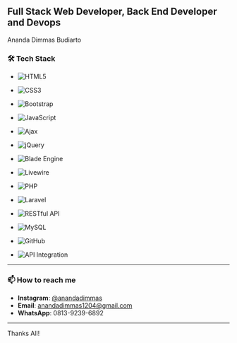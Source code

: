 ## Full Stack Web Developer, Back End Developer and Devops

Ananda Dimmas Budiarto

### 🛠 Tech Stack
- ![HTML5](https://img.shields.io/badge/-HTML5-E34F26?style=flat-square&logo=html5&logoColor=white)
- ![CSS3](https://img.shields.io/badge/-CSS3-1572B6?style=flat-square&logo=css3)
- ![Bootstrap](https://img.shields.io/badge/-Bootstrap-563D7C?style=flat-square&logo=bootstrap)
- ![JavaScript](https://img.shields.io/badge/-JavaScript-F7DF1E?style=flat-square&logo=javascript&logoColor=black)
- ![Ajax](https://img.shields.io/badge/-Ajax-4A90E2?style=flat-square&logo=ajax)
- ![jQuery](https://img.shields.io/badge/-jQuery-0769AD?style=flat-square&logo=jquery)

- ![Blade Engine](https://img.shields.io/badge/-Blade%20Engine-FF2D20?style=flat-square&logo=laravel)
- ![Livewire](https://img.shields.io/badge/-Livewire-4A90E2?style=flat-square&logo=livewire)
- ![PHP](https://img.shields.io/badge/-PHP-777BB4?style=flat-square&logo=php)
- ![Laravel](https://img.shields.io/badge/-Laravel-FF2D20?style=flat-square&logo=laravel)

- ![RESTful API](https://img.shields.io/badge/-RESTful%20API-4A90E2?style=flat-square)
- ![MySQL](https://img.shields.io/badge/-MySQL-4479A1?style=flat-square&logo=mysql&logoColor=white)
- ![GitHub](https://img.shields.io/badge/-GitHub-181717?style=flat-square&logo=github)
- ![API Integration](https://img.shields.io/badge/-API%20Integration-4A90E2?style=flat-square)

---

### 📫 How to reach me
- **Instagram**: [@anandadimmas](https://www.instagram.com/anandadimmas)
- **Email**: [anandadimmas1204@gmail.com](mailto:anandadimmas1204@gmail.com)
- **WhatsApp**: 0813-9239-6892

---

Thanks All!
